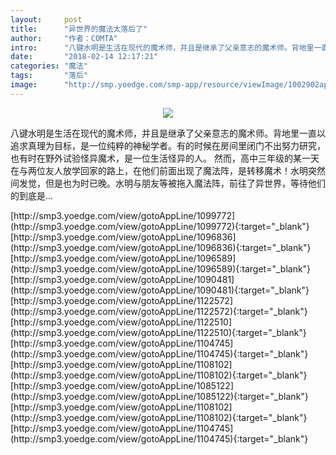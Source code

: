 ```yaml
---
layout:     post
title:      "异世界的魔法太落后了"
author:     "作者：COMTA"
intro:      "八键水明是生活在现代的魔术师，并且是继承了父亲意志的魔术师。背地里一直以追求真理为目标，是一位纯粹的神秘学者。有的时候在房间里闭门不出努力研究，也有时在野外试验怪异魔术，是一位生活怪异的人。 然而，高中三年级的某一天在与两位友人放学回家的路上，在他们前面出现了魔法阵，是转移魔术！水明突然间发觉，但是也为时已晚。水明与朋友等被拖入魔法阵，前往了异世界，等待他们的到底是..."
date:       "2018-02-14 12:17:21"
categories: "魔法"
tags:       "落后"
image:      "http://smp.yoedge.com/smp-app/resource/viewImage/1002902appline.png"
---
```

<div style="text-align: center">
<p><img src="http://smp.yoedge.com/smp-app/resource/viewImage/1002902appline.png"/></p>
</div>
<p class="post-meta">
<span>八键水明是生活在现代的魔术师，并且是继承了父亲意志的魔术师。背地里一直以追求真理为目标，是一位纯粹的神秘学者。有的时候在房间里闭门不出努力研究，也有时在野外试验怪异魔术，是一位生活怪异的人。 然而，高中三年级的某一天在与两位友人放学回家的路上，在他们前面出现了魔法阵，是转移魔术！水明突然间发觉，但是也为时已晚。水明与朋友等被拖入魔法阵，前往了异世界，等待他们的到底是...</span>
</p>
[http://smp3.yoedge.com/view/gotoAppLine/1099772](http://smp3.yoedge.com/view/gotoAppLine/1099772){:target="_blank"}
[http://smp3.yoedge.com/view/gotoAppLine/1096836](http://smp3.yoedge.com/view/gotoAppLine/1096836){:target="_blank"}
[http://smp3.yoedge.com/view/gotoAppLine/1096589](http://smp3.yoedge.com/view/gotoAppLine/1096589){:target="_blank"}
[http://smp3.yoedge.com/view/gotoAppLine/1090481](http://smp3.yoedge.com/view/gotoAppLine/1090481){:target="_blank"}
[http://smp3.yoedge.com/view/gotoAppLine/1122572](http://smp3.yoedge.com/view/gotoAppLine/1122572){:target="_blank"}
[http://smp3.yoedge.com/view/gotoAppLine/1122510](http://smp3.yoedge.com/view/gotoAppLine/1122510){:target="_blank"}
[http://smp3.yoedge.com/view/gotoAppLine/1104745](http://smp3.yoedge.com/view/gotoAppLine/1104745){:target="_blank"}
[http://smp3.yoedge.com/view/gotoAppLine/1108102](http://smp3.yoedge.com/view/gotoAppLine/1108102){:target="_blank"}
[http://smp3.yoedge.com/view/gotoAppLine/1085122](http://smp3.yoedge.com/view/gotoAppLine/1085122){:target="_blank"}
[http://smp3.yoedge.com/view/gotoAppLine/1108102](http://smp3.yoedge.com/view/gotoAppLine/1108102){:target="_blank"}
[http://smp3.yoedge.com/view/gotoAppLine/1104745](http://smp3.yoedge.com/view/gotoAppLine/1104745){:target="_blank"}


